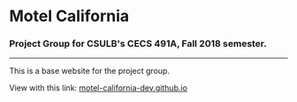 # Motel California
### Project Group for CSULB's CECS 491A, Fall 2018 semester.
---
This is a base website for the project group.

View with this link: [motel-california-dev.github.io](motel-california-dev.github.io)
